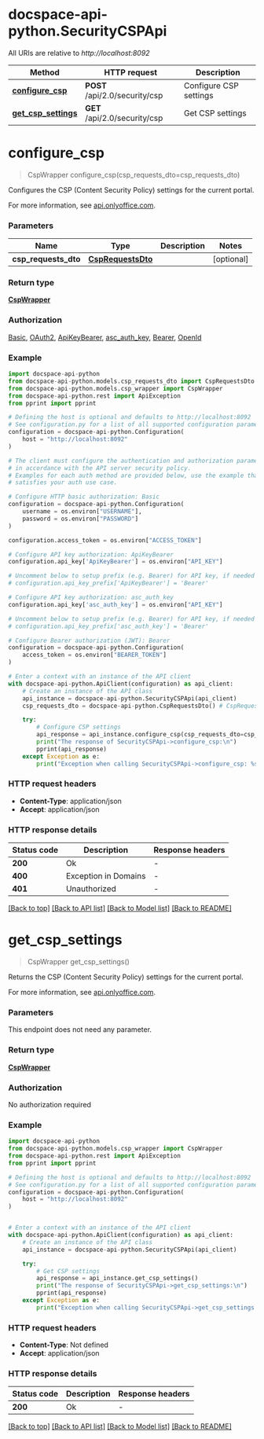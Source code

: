 # docspace-api-python.SecurityCSPApi

All URIs are relative to *http://localhost:8092*

Method | HTTP request | Description
------------- | ------------- | -------------
[**configure_csp**](#configure_csp) | **POST** /api/2.0/security/csp | Configure CSP settings
[**get_csp_settings**](#get_csp_settings) | **GET** /api/2.0/security/csp | Get CSP settings


# **configure_csp**
> CspWrapper configure_csp(csp_requests_dto=csp_requests_dto)

Configures the CSP (Content Security Policy) settings for the current portal.

For more information, see [api.onlyoffice.com]().

### Parameters


Name | Type | Description  | Notes
------------- | ------------- | ------------- | -------------
 **csp_requests_dto** | [**CspRequestsDto**](CspRequestsDto.md)|  | [optional] 

### Return type

[**CspWrapper**](CspWrapper.md)

### Authorization

[Basic](../README.md#Basic), [OAuth2](../README.md#OAuth2), [ApiKeyBearer](../README.md#ApiKeyBearer), [asc_auth_key](../README.md#asc_auth_key), [Bearer](../README.md#Bearer), [OpenId](../README.md#OpenId)

### Example


```python
import docspace-api-python
from docspace-api-python.models.csp_requests_dto import CspRequestsDto
from docspace-api-python.models.csp_wrapper import CspWrapper
from docspace-api-python.rest import ApiException
from pprint import pprint

# Defining the host is optional and defaults to http://localhost:8092
# See configuration.py for a list of all supported configuration parameters.
configuration = docspace-api-python.Configuration(
    host = "http://localhost:8092"
)

# The client must configure the authentication and authorization parameters
# in accordance with the API server security policy.
# Examples for each auth method are provided below, use the example that
# satisfies your auth use case.

# Configure HTTP basic authorization: Basic
configuration = docspace-api-python.Configuration(
    username = os.environ["USERNAME"],
    password = os.environ["PASSWORD"]
)

configuration.access_token = os.environ["ACCESS_TOKEN"]

# Configure API key authorization: ApiKeyBearer
configuration.api_key['ApiKeyBearer'] = os.environ["API_KEY"]

# Uncomment below to setup prefix (e.g. Bearer) for API key, if needed
# configuration.api_key_prefix['ApiKeyBearer'] = 'Bearer'

# Configure API key authorization: asc_auth_key
configuration.api_key['asc_auth_key'] = os.environ["API_KEY"]

# Uncomment below to setup prefix (e.g. Bearer) for API key, if needed
# configuration.api_key_prefix['asc_auth_key'] = 'Bearer'

# Configure Bearer authorization (JWT): Bearer
configuration = docspace-api-python.Configuration(
    access_token = os.environ["BEARER_TOKEN"]
)

# Enter a context with an instance of the API client
with docspace-api-python.ApiClient(configuration) as api_client:
    # Create an instance of the API class
    api_instance = docspace-api-python.SecurityCSPApi(api_client)
    csp_requests_dto = docspace-api-python.CspRequestsDto() # CspRequestsDto |  (optional)

    try:
        # Configure CSP settings
        api_response = api_instance.configure_csp(csp_requests_dto=csp_requests_dto)
        print("The response of SecurityCSPApi->configure_csp:\n")
        pprint(api_response)
    except Exception as e:
        print("Exception when calling SecurityCSPApi->configure_csp: %s\n" % e)
```



### HTTP request headers

 - **Content-Type**: application/json
 - **Accept**: application/json


### HTTP response details

| Status code | Description | Response headers |
|-------------|-------------|------------------|
**200** | Ok |  -  |
**400** | Exception in Domains |  -  |
**401** | Unauthorized |  -  |

[[Back to top]](#) [[Back to API list]](../README.md#documentation-for-api-endpoints) [[Back to Model list]](../README.md#documentation-for-models) [[Back to README]](../README.md)

# **get_csp_settings**
> CspWrapper get_csp_settings()

Returns the CSP (Content Security Policy) settings for the current portal.

For more information, see [api.onlyoffice.com]().

### Parameters

This endpoint does not need any parameter.

### Return type

[**CspWrapper**](CspWrapper.md)

### Authorization

No authorization required

### Example


```python
import docspace-api-python
from docspace-api-python.models.csp_wrapper import CspWrapper
from docspace-api-python.rest import ApiException
from pprint import pprint

# Defining the host is optional and defaults to http://localhost:8092
# See configuration.py for a list of all supported configuration parameters.
configuration = docspace-api-python.Configuration(
    host = "http://localhost:8092"
)


# Enter a context with an instance of the API client
with docspace-api-python.ApiClient(configuration) as api_client:
    # Create an instance of the API class
    api_instance = docspace-api-python.SecurityCSPApi(api_client)

    try:
        # Get CSP settings
        api_response = api_instance.get_csp_settings()
        print("The response of SecurityCSPApi->get_csp_settings:\n")
        pprint(api_response)
    except Exception as e:
        print("Exception when calling SecurityCSPApi->get_csp_settings: %s\n" % e)
```



### HTTP request headers

 - **Content-Type**: Not defined
 - **Accept**: application/json


### HTTP response details

| Status code | Description | Response headers |
|-------------|-------------|------------------|
**200** | Ok |  -  |

[[Back to top]](#) [[Back to API list]](../README.md#documentation-for-api-endpoints) [[Back to Model list]](../README.md#documentation-for-models) [[Back to README]](../README.md)

